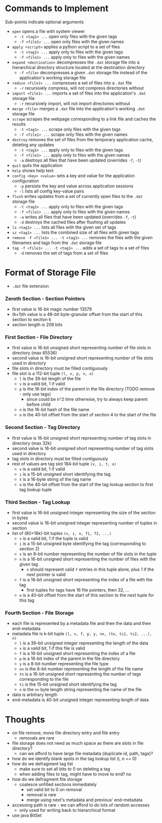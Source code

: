 # Commands to Implement
Sub-points indicate optional arguments

- `open` opens a file with system viewer
    - `-t <tag1> ...` open only files with the given tags
    - `-f <file1> ...` open only files with the given names
- `apply <script>` applies a python script to a set of files
    - `-t <tag1> ...` apply only to files with the given tags
    - `-f <file1> ...` apply only to files with the given names
- `expand <destination>` decompresses the `.dat` storage file into a hierarchical directory structure located at the destination directory
    - `-f <file>` decompresses a given `.dat` storage file instead of the application's working storage file
- `reduce <file1> ...` compresses a set of files into a `.dat` file
    - `-r` recursively compress, will not compress directories without
- `import <file1> ...` imports a set of files into the application's `.dat` storage file
    - `-r` recursively import, will not import directories without
- `merge <file>` merges a `.dat` file into the application's working `.dat` storage file
- `scrape` scrapes the webpage corresponding to a link file and caches the results
    - `-t <tag1> ...` scrape only files with the given tags
    - `-f <file1> ...` scrape only files with the given names
- `destroy` removes the set of files from the temporary application cache, deleting any updates
    - `-t <tag1> ...` apply only to files with the given tags
    - `-f <file1> ...` apply only to files with the given names
    - `-a` destroys all files that have been updated (overrides `-f`, `-t`)
- `quit` quits the application
- `help` shows help text
- `config <key> <value>` sets a key and value for the application configuration
    - `-p` persists the key and value across application sessions
    - `-l` lists all config key-value pairs
- `flush` writes updates from a set of currently open files to the `.dat` storage file
    - `-t <tag1> ...` apply only to files with the given tags
    - `-f <file1> ...` apply only to files with the given names
    - `-a` writes all files that have been updated (overrides `-f`, `-t`)
    - `-d` destroys the cached files after flushing all updates
- `ls <tag1> ...` lists all files with the given set of tags
- `sz <tag1> ...` lists the combined size of all files with given tags
- `remove -f <file1> ... -t <tag1> ...` removes the files with the given filenames and tags from the `.dat` storage file
- `tag -f <file1> ... -t <tag1> ...` adds a set of tags to a set of files
    - `-d` removes the set of tags from a set of files

# Format of Storage File
- `.dat` file extension

### Zeroth Section - Section Pointers
- first value is 16-bit magic number 13579
- (k+1)th value is a 48-bit byte-granular offset from the start of this section to section k
- section length is 208 bits

### First Section - File Directory
- first value is 16-bit unsigned short representing number of file slots in directory (max 65536)
- second value is 16-bit unsigned short representing number of file slots used in directory
- file slots in directory must be filled contiguously
- file slot is a 112-bit tuple `(l, v, p, n, o)`
    - `l` is the 39-bit length of the file
    - `v` is a valid bit, 1 if valid
    - `p` is the 16-bit index of the parent in the file directory (TODO remove - only use tags)
        - since could be n^2 time otherwise, try to always keep parent before child
    - `n` is the 16-bit hash of the file name
    - `o` is the 40-bit offset from the start of section 4 to the start of the file

### Second Section - Tag Directory
- first value is 16-bit unsigned short representing number of tag slots in directory (max 32k)
- second value is 16-bit unsigned short representing number of tag slots used in directory
- tag slots in directory must be filled contiguously
- rest of values are tag slot 184-bit tuple `(v, i, t, o)`
    - `v` is a valid bit, 1 if valid
    - `i` is a 15-bit unsigned short identifying the tag
    - `t` is a 16-byte string of the tag name
    - `o` is the 40-bit offset from the start of the tag lookup section to first tag lookup tuple

### Third Section - Tag Lookup
- first value is 16-bit unsigned integer representing the size of the section in bytes
- second value is 16-bit unsigned integer representing number of tuples in section
- list of (80+16k)-bit tuples `(v, i, n, f1, f2, ...)`
    - `v` is a valid bit, 1 if the tuple is valid
    - `i` is a 15-bit unsigned byte identifying the tag (corresponding to section 2)
    - `s` is an 8-bit number representing the number of file slots in the tuple
    - `n` is a 16-bit unsigned short representing the number of files with the given tag
        - `n` should represent valid `f` entries in this tuple alone, plus 1 if the next pointer is valid
    - `f` is a 16-bit unsigned short representing the index of a file with the tag
        - first tuples for tags have 16 file pointers, then 32, ...
    - `o` is a 40-bit offset from the start of this section to the next tuple for this tag

### Fourth Section - File Storage
- each file is represented by a metadata file and then the data and then end-metadata
- metadata file is k-bit tuple `(l, v, f, p, y, nn, (tn, ti1, ti2, ...), n)`
    - `l` is a 39-bit unsigned integer representing the length of the data
    - `v` is a valid bit, 1 if this file is valid
    - `f` is a 16-bit unsigned short representing the index of a file
    - `p` is a 16-bit index of the parent in the file directory
    - `y` is a 8-bit number representing the file type
    - `nn` is the 8-bit number representing the length of the file name
    - `tn` is a 16-bit unsigned short representing the number of tags corresponding to the file
    - `ti` is the 15-bit unsigned short identifying the tag
    - `n` is the `nn` byte length string representing the name of the file
- data is arbitrary length
- end-metadata is 40-bit unsigned integer representing length of data

# Thoughts
- on file remove, move file directory entry and file entry
    - removals are rare
- file storage does not need as much space as there are slots in file directory?
    - can we afford to have large file metadata (duplicate id, path, tags)?
- how do we identify blank spots in the tag lookup list (i, n == 0)
- how do we defragment tag list
    - make sure to set all bits to 0 on deleting a tag
    - when adding files to tag, might have to move to end? no
- how do we defragment file storage
    - coalesce unfilled sections immediately
        - set valid bit to 0 on removal
        - removal is rare
        - merge using next's metadata and previous' end-metadata
- accessing path is rare - we can afford to do lots of random accesses
    - only used for writing back to hierarchical format
- use java BitSet